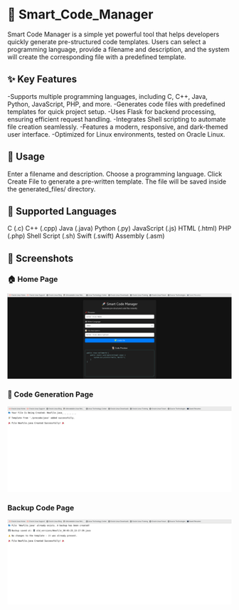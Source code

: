 # 📌 Smart_Code_Manager
Smart Code Manager is a simple yet powerful tool that helps developers quickly generate pre-structured code templates. Users can select a programming language, provide a filename and description, and the system will create the corresponding file with a predefined template.

## ✨ Key Features
-Supports multiple programming languages, including C, C++, Java, Python, JavaScript, PHP, and more.
-Generates code files with predefined templates for quick project setup.
-Uses Flask for backend processing, ensuring efficient request handling.
-Integrates Shell scripting to automate file creation seamlessly.
-Features a modern, responsive, and dark-themed user interface.
-Optimized for Linux environments, tested on Oracle Linux.

## 📜 Usage
Enter a filename and description.
Choose a programming language.
Click Create File to generate a pre-written template.
The file will be saved inside the generated_files/ directory.

## 📌 Supported Languages
C (.c)
C++ (.cpp)
Java (.java)
Python (.py)
JavaScript (.js)
HTML (.html)
PHP (.php)
Shell Script (.sh)
Swift (.swift)
Assembly (.asm)

## 📸 Screenshots

### 🏠 Home Page
![Home Page](https://github.com/Ashish-j0511/Smart_Code_Manager/blob/863939c7c9712045bcea87fa58705d7f5697254c/Home_page.png)

### 📝 Code Generation Page
![Code Generation](https://github.com/Ashish-j0511/Smart_Code_Manager/blob/1e07adcd97b20e51740dfb1ff84de82f9e79ab38/Code_generating_page.png)

### Backup Code Page
![Backup Code Page](https://github.com/Ashish-j0511/Smart_Code_Manager/blob/1a4e7d5f38389b6609bab2fe87d108ad70f3be7c/Backup_code_page.png)


